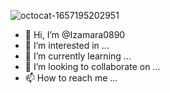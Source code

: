 ![octocat-1657195202951](https://user-images.githubusercontent.com/108757709/177768468-d3caba1a-9f4e-42fd-a5db-6291c82e018e.png)
- 👋 Hi, I’m @Izamara0890
- 👀 I’m interested in ...
- 🌱 I’m currently learning ...
- 💞️ I’m looking to collaborate on ...
- 📫 How to reach me ...

<!---
Izamara0890/Izamara0890 is a ✨ special ✨ repository because its `README.md` (this file) appears on your GitHub profile.
You can click the Preview link to take a look at your changes.
--->
